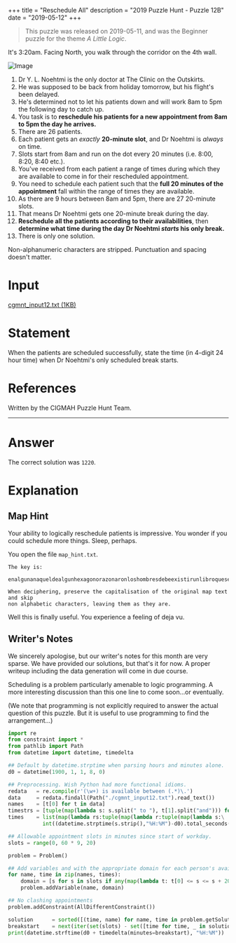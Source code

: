 +++
title = "Reschedule All"
description = "2019 Puzzle Hunt - Puzzle 12B"
date = "2019-05-12"
+++

> This puzzle was released on 2019-05-11, and was the Beginner puzzle for the theme *A Little Logic*.

It's 3:20am. Facing North, you walk through the corridor on the 4th wall.

![Image](https://i.imgur.com/SbjycVm.gif)

1. Dr Y. L. Noehtmi is the only doctor at The Clinic on the Outskirts.
2. He was supposed to be back from holiday tomorrow, but his flight's been delayed.
3. He's determined not to let his patients down and will work 8am to 5pm the
following day to catch up.
4. You task is to **reschedule his patients for a new appointment from 8am to 5pm the day he arrives.**
5. There are 26 patients.
6. Each patient gets an *exactly* **20-minute slot**, and Dr Noehtmi is *always* on time.
7. Slots start from 8am and run on the dot every 20 minutes (i.e. 8:00, 8:20, 8:40 etc.).
8. You've received from each patient a range of times during which they are
    available to come in for their rescheduled appointment.
9. You need to schedule each patient such that the **full 20 minutes of the
   appointment** fall within the range of times they are available.
10. As there are 9 hours between 8am and 5pm, there are 27 20-minute slots.
11. That means Dr Noehtmi gets one 20-minute break during the day.
12. **Reschedule all the patients according to their availabilities**, then
    **determine what time during the day Dr Noehtmi *starts* his only break.**
13. There is only one solution.

Non-alphanumeric characters are stripped. Punctuation and spacing doesn't matter.

# Input

[cgmnt_input12.txt (1KB)](https://drive.google.com/file/d/1Xd4s7tHgW195xHNAr1uQNVGjZ_g-aO31/view?usp=sharing)

# Statement

When the patients are scheduled successfully, state the time (in 4-digit 24 hour time) when Dr Noehtmi's only scheduled break starts.


# References

Written by the CIGMAH Puzzle Hunt Team.

---

# Answer

The correct solution was `1220`.

# Explanation

## Map Hint

 Your ability to logically reschedule patients is impressive. You wonder if you
 could schedule more things. Sleep, perhaps.

 You open the file `map_hint.txt`.

 ```
 The key is:

 enalgunanaqueldealgunhexagonorazonaronloshombresdebeexistirunlibroquesealacifrayelcompendioperfectodetodoslosdemasalgunbibliotecarioloharecorridoyesanalogoaundios

 When deciphering, preserve the capitalisation of the original map text and skip
 non alphabetic characters, leaving them as they are.

 ```

 Well this is finally useful. You experience a feeling of deja vu.

## Writer's Notes

We sincerely apologise, but our writer's notes for this month are very sparse.
We have provided our solutions, but that's it for now. A proper writeup
including the data generation will come in due course.

Scheduling is a problem particularly amenable to logic programming. A more
interesting discussion than this one line to come soon...or eventually.

(We note that programming is not explicitly required to answer the actual question of this puzzle. But it is useful to use programming to find the arrangement...)


```python
import re
from constraint import *
from pathlib import Path
from datetime import datetime, timedelta

## Default by datetime.strptime when parsing hours and minutes alone.
d0 = datetime(1900, 1, 1, 8, 0)

## Preprocessing. Wish Python had more functional idioms.
redata   = re.compile(r'(\w+) is available between (.*)\.')
data     = redata.findall(Path("./cgmnt_input12.txt").read_text())
names    = [t[0] for t in data]
timestrs = [tuple(map(lambda s: s.split(" to "), t[1].split("and"))) for t in data]
times    = list(map(lambda rs:tuple(map(lambda r:tuple(map(lambda s:\
           int((datetime.strptime(s.strip(),"%H:%M")-d0).total_seconds()/60),r)),rs)),timestrs))

## Allowable appointment slots in minutes since start of workday.
slots = range(0, 60 * 9, 20)

problem = Problem()

## Add variables and with the appropriate domain for each person's availabilities.
for name, time in zip(names, times):
    domain = [s for s in slots if any(map(lambda t: t[0] <= s <= s + 20 <= t[1], time))]
    problem.addVariable(name, domain)

## No clashing appointments
problem.addConstraint(AllDifferentConstraint())

solution      = sorted([(time, name) for name, time in problem.getSolution().items()])
breakstart    = next(iter(set(slots) - set([time for time, _ in solution])))
print(datetime.strftime(d0 + timedelta(minutes=breakstart), "%H:%M"))
```

